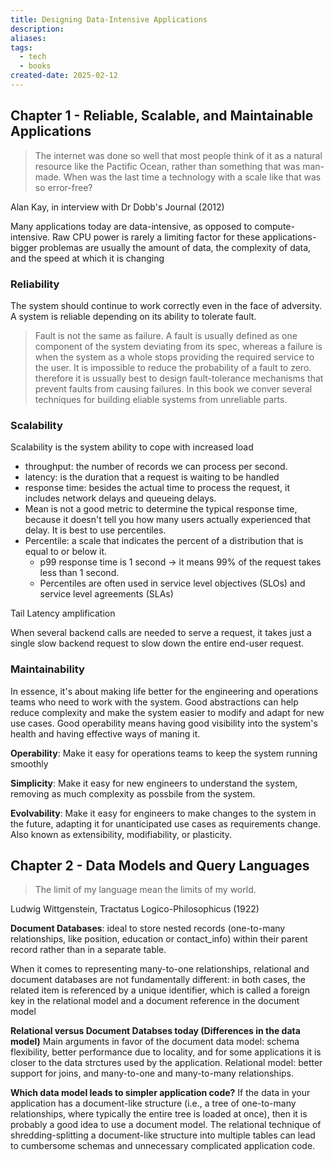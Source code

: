 ```yaml
---
title: Designing Data-Intensive Applications
description: 
aliases: 
tags:
  - tech
  - books
created-date: 2025-02-12
---
```




## Chapter 1 - Reliable, Scalable, and Maintainable Applications

> The internet was done so well that most people think of it as a natural resource like the Pactific Ocean, rather than something that was man-made. When was the last time a technology with a scale like that was so error-free?

Alan Kay, in interview with Dr Dobb's Journal (2012)


Many applications today are data-intensive, as opposed to compute-intensive. Raw CPU power is rarely a limiting factor for these applications- bigger problemas are usually the amount of data, the complexity of data, and the speed at which it is changing


### Reliability 
The system should continue to work correctly even in the face of adversity. A system is reliable depending on its ability to tolerate fault.

> Fault is not the same as failure. A fault is usually defined as one component of the system deviating from its spec, whereas a failure is when the system as a whole stops providing the required service to the user. It is impossible to reduce the probability of a fault to zero. therefore it is ussually best to design fault-tolerance mechanisms that prevent faults from causing failures. In this book we conver several techniques for building eliable systems from unreliable parts.


### Scalability 
Scalability is the system ability to cope with increased load

- throughput: the number of records we can process per second.
- latency: is the duration that a request is waiting to be handled
- response time: besides the actual time to process the request, it includes network delays and queueing delays.
- Mean is not a good metric to determine the typical response time, because it doesn't tell you how many users actually experienced that delay. It is best to use percentiles.
- Percentile: a scale that indicates the percent of a distribution that is equal to or below it.
	- p99 response time is 1 second -> it means 99% of the request takes less than 1 second.
	- Percentiles are often used in service level objectives (SLOs) and service level agreements (SLAs)


Tail Latency amplification

When several backend calls are needed to serve a request, it takes just a single slow backend request to slow down the entire end-user request.

### Maintainability
In essence, it's about making life better for the engineering and operations teams who need to work with the system. Good abstractions can help reduce complexity and make the system easier to modify and adapt for new use cases. Good operability means having good visibility into the system's health and having effective ways of maning it.


**Operability**: Make it easy for operations teams to keep the system running smoothly

**Simplicity**: Make it easy for new engineers to understand the system, removing as much complexity as possbile from the system.

**Evolvability**: Make it easy for engineers to make changes to the system in the future, adapting it for unanticipated use cases as requirements change. Also known as extensibility, modifiability, or plasticity.




## Chapter 2 - Data Models and Query Languages

> The limit of my language mean the limits of my world.

Ludwig Wittgenstein, Tractatus Logico-Philosophicus (1922)



**Document Databases**: ideal to store nested records (one-to-many relationships, like position, education or contact_info) within their parent record rather than in a separate table.


When it comes to representing many-to-one relationships, relational and document databases are not fundamentally different: in both cases, the related item is referenced by a unique identifier, which is called a foreign key in the relational model and a document reference in the document model

**Relational versus Document Databses today (Differences in the data model)**
Main arguments in favor of the document data model: schema flexibility, better performance due to locality, and for some applications it is closer to the data strctures used by the application.
Relational model: better support for joins, and many-to-one and many-to-many relationships.

**Which data model leads to simpler application code?** If the data in your application has a document-like structure (i.e., a tree of one-to-many relationships, where typically the entire tree is loaded at once), then it is probably a good idea to use a document model. The relational technique of shredding-splitting a document-like structure into multiple tables can lead to cumbersome schemas and unnecessary complicated application code.







